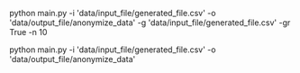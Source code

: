 python main.py -i 'data/input_file/generated_file.csv' -o 'data/output_file/anonymize_data' -g 'data/input_file/generated_file.csv' -gr True -n 10

python main.py -i 'data/input_file/generated_file.csv' -o 'data/output_file/anonymize_data'